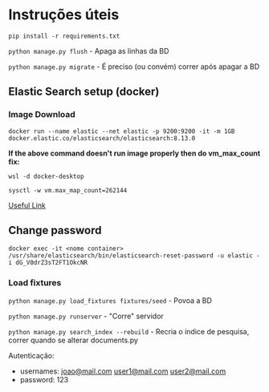 # Instruções úteis

`pip install -r requirements.txt`

`python manage.py flush` - Apaga as linhas da BD

`python manage.py migrate` - É preciso (ou convém) correr após apagar a BD

## Elastic Search setup (docker)

### Image Download

`docker run --name elastic --net elastic -p 9200:9200 -it -m 1GB docker.elastic.co/elasticsearch/elasticsearch:8.13.0`

**If the above command doesn't run image properly then do vm_max_count fix:**

`wsl -d docker-desktop`

`sysctl -w vm.max_map_count=262144`

[Useful Link](https://stackoverflow.com/questions/56937171/efk-elasticsearch-1-exited-with-code-78-when-install-elasticsearch)

## Change password

`docker exec -it <nome container> /usr/share/elasticsearch/bin/elasticsearch-reset-password -u elastic -i dG_V0drZ3sT2FT1OkcNR`

### Load fixtures

`python manage.py load_fixtures fixtures/seed` - Povoa a BD

`python manage.py runserver` - "Corre" servidor

`python manage.py search_index --rebuild` - Recria o índice de pesquisa, correr quando se alterar documents.py

Autenticação:
- usernames: 
joao@mail.com
user1@mail.com
user2@mail.com
- password: 123